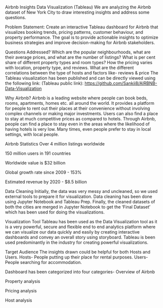 Airbnb Insights Data Visualization (Tableau)
We are analyzing the Airbnb dataset of New York City to draw interesting insights and address some questions.

Problem Statement:
Create an interactive Tableau dashboard for Airbnb that visualizes booking trends, pricing patterns, customer behaviour, and property performance. The goal is to provide actionable insights to optimize business strategies and improve decision-making for Airbnb stakeholders.


Questions Addressed?
Which are the popular neighbourhoods, what are their average prices, and what are the number of listings? What is per cent share of different property types and room types? How the pricing varies with location, property type, and reviews. What are the different correlations between the type of hosts and factors like- reviews & price The Tableau visualization has been published and can be directly viewed using the following link: (Tableau public link): https://github.com/Sankii8/AIRBNB-Data-Visualization

Why Airbnb?
Airbnb is a leading website where people can book beds, rooms, apartments, homes etc. all around the world. It provides a platform for people to rent out their places at their convenience without involving complex channels or making major investments. Users can also find a place to stay at much competitive prices as compared to hotels. Through Airbnb, people can find a place to stay even in the areas where the likelihood of having hotels is very low. Many times, even people prefer to stay in local settings, with local people.

Airbnb Statistics
Over 4 million listings worldwide

150 million users in 191 countries

Worldwide value is $32 billion

Global growth rate since 2009 - 153%

Estimated revenue by 2020 - $8.5 billion

Data Cleaning
Initially, the data was very messy and uncleaned, so we used external tools to prepare it for visualization. Data cleaning has been done using Jupyter Notebook and Tableau Prep. Finally, the cleaned datasets of both the cities are merged in Jupyter Notebook to get the ‘Final Dataset’ which has been used for doing the visualizations.

Visualization Tool
Tableau has been used as the Data Visualization tool as it is a very powerful, secure and flexible end to end analytics platform where we can visualize our data quickly and easily by creating interactive dashboards and convey an overall story using storyboard. Tableau is been used predominantly in the industry for creating powerful visualizations.

Target Audience The insights drawn could be helpful for both Hosts and Users. Hosts- People putting up their place for rental purposes. Users- People searching for accommodation.

Dashboard has been categorized into four categories-
Overview of Airbnb

Property analysis

Pricing analysis

Host analysis
